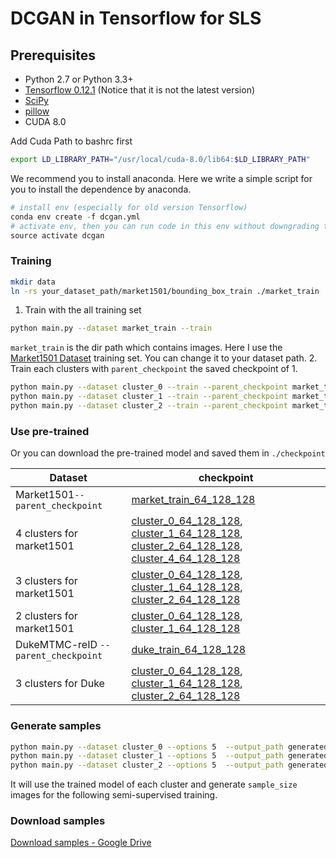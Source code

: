 # DCGAN in Tensorflow for SLS

## Prerequisites

- Python 2.7 or Python 3.3+
- [Tensorflow 0.12.1](https://github.com/tensorflow/tensorflow/tree/r0.12) (Notice that it is not the latest version)
- [SciPy](http://www.scipy.org/install.html)
- [pillow](https://github.com/python-pillow/Pillow)
- CUDA 8.0

Add Cuda Path to bashrc first
```bash
export LD_LIBRARY_PATH="/usr/local/cuda-8.0/lib64:$LD_LIBRARY_PATH"
```

We recommend you to install anaconda. Here we write a simple script for you to install the dependence by anaconda.
```python
# install env (especially for old version Tensorflow)
conda env create -f dcgan.yml
# activate env, then you can run code in this env without downgrading the outside Tensorflow.
source activate dcgan
```

### Training
```bash
mkdir data
ln -rs your_dataset_path/market1501/bounding_box_train ./market_train
```
1. Train with the all training set
```bash
python main.py --dataset market_train --train
```
`market_train` is the dir path which contains images. Here I use the [Market1501 Dataset](http://www.liangzheng.org/Project/project_reid.html) training set. You can change it to your dataset path.
2. Train each clusters with `parent_checkpoint` the saved checkpoint of 1.
```bash
python main.py --dataset cluster_0 --train --parent_checkpoint market_train_64_128_128
python main.py --dataset cluster_1 --train --parent_checkpoint market_train_64_128_128
python main.py --dataset cluster_2 --train --parent_checkpoint market_train_64_128_128
```
### Use pre-trained
Or you can download the pre-trained model and saved them in `./checkpoint`

| Dataset | checkpoint |
| --- | --- |
| Market1501`--parent_checkpoint` | [market_train_64_128_128](#)|
| 4 clusters for market1501 | [cluster_0_64_128_128](#), [cluster_1_64_128_128](#), [cluster_2_64_128_128](#), [cluster_4_64_128_128](#)
| 3 clusters for market1501 | [cluster_0_64_128_128](#), [cluster_1_64_128_128](#), [cluster_2_64_128_128](#) |
| 2 clusters for market1501 | [cluster_0_64_128_128](#), [cluster_1_64_128_128](#) |
| DukeMTMC-reID `--parent_checkpoint` | [duke_train_64_128_128](#) |
| 3 clusters for Duke | [cluster_0_64_128_128](#), [cluster_1_64_128_128](#), [cluster_2_64_128_128](#) |


### Generate samples
```bash
python main.py --dataset cluster_0 --options 5  --output_path generated  --sample_size 12036
python main.py --dataset cluster_1 --options 5  --output_path generated  --sample_size 12036
python main.py --dataset cluster_2 --options 5  --output_path generated  --sample_size 12036
```
It will use the trained model of each cluster and generate `sample_size` images for the following semi-supervised training.

### Download samples
[Download samples - Google Drive](https://drive.google.com/open?id=139vpswFge7S50_ccsnnw4Hy4RRK7a-KY)
